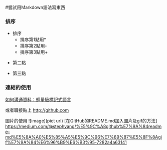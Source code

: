 #嘗試用Markdown語法寫東西
### 排序
* 排序
  * 排序第1點用*
  - 排序第2點用-
  + 排序第3點用+
- 第二點
+ 第三點

### 連結的使用

[如何溝通資料：輕量級標記式語言](https://medium.com/datainpoint/communicating-md-e53a08e6652f)

或者職接貼上
http://github.com

圖片的使用
![image](pict url)
[在GitHub的README.md加入圖片及gif的方法]
<https://medium.com/@stephyang/%E5%9C%A8github%E7%9A%84readme-md%E5%8A%A0%E5%85%A5%E5%9C%96%E7%89%87%E5%8F%8Agif%E7%9A%84%E6%96%B9%E6%B3%95-7282a4a63141>


